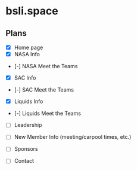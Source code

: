# bsli.space

## Plans
* [X] Home page
* [X] NASA Info
* [-] NASA Meet the Teams
* [X] SAC Info
* [-] SAC Meet the Teams
* [X] Liquids Info
* [-] Liquids Meet the Teams
* [ ] Leadership
* [ ] New Member Info (meeting/carpool times, etc.)
* [ ] Sponsors
* [ ] Contact


